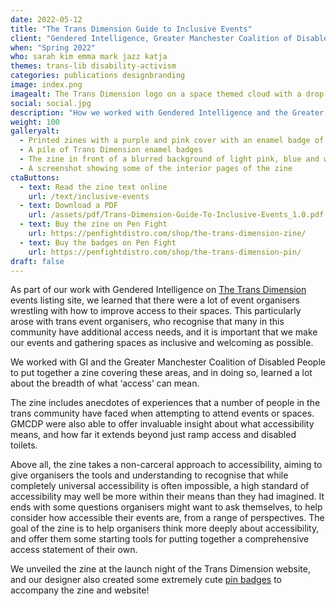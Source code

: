 ```yaml
---
date: 2022-05-12
title: "The Trans Dimension Guide to Inclusive Events"
client: "Gendered Intelligence, Greater Manchester Coalition of Disabled People"
when: "Spring 2022"
who: sarah kim emma mark jazz katja 
themes: trans-lib disability-activism
categories: publications designbranding
image: index.png
imagealt: The Trans Dimension logo on a space themed cloud with a drop shadow
social: social.jpg
description: "How we worked with Gendered Intelligence and the Greater Manchester Coalition of Disabled people to put together a zine about event accessibility from an intersectional perspective."
weight: 100
galleryalt:
  - Printed zines with a purple and pink cover with an enamel badge of The Trans Dimension logo in a plastic wrap
  - A pile of Trans Dimension enamel badges 
  - The zine in front of a blurred background of light pink, blue and white balloons
  - A screenshot showing some of the interior pages of the zine 
ctaButtons:
  - text: Read the zine text online
    url: /text/inclusive-events
  - text: Download a PDF
    url: /assets/pdf/Trans-Dimension-Guide-To-Inclusive-Events_1.0.pdf
  - text: Buy the zine on Pen Fight
    url: https://penfightdistro.com/shop/the-trans-dimension-zine/
  - text: Buy the badges on Pen Fight
    url: https://penfightdistro.com/shop/the-trans-dimension-pin/
draft: false
---
```


As part of our work with Gendered Intelligence on [The Trans Dimension](https://transdimension.uk/) events listing site, we learned that there were a lot of event organisers wrestling with how to improve access to their spaces. This particularly arose with trans event organisers, who recognise that many in this community have additional access needs, and it is important that we make our events and gathering spaces as inclusive and welcoming as possible. 

We worked with GI and the Greater Manchester Coalition of Disabled People to put together a zine covering these areas, and in doing so, learned a lot about the breadth of what ‘access’ can mean. 

The zine includes anecdotes of experiences that a number of people in the trans community have faced when attempting to attend events or spaces. GMCDP were also able to offer invaluable insight about what accessibility means, and how far it extends beyond just ramp access and disabled toilets.

Above all, the zine takes a non-carceral approach to accessibility, aiming to give organisers the tools and understanding to recognise that while completely universal accessibility is often impossible, a high standard of accessibility may well be more within their means than they had imagined. It ends with some questions organisers might want to ask themselves, to help consider how accessible their events are, from a range of perspectives. The goal of the zine is to help organisers think more deeply about accessibility, and offer them some starting tools for putting together a comprehensive access statement of their own. 

We unveiled the zine at the launch night of the Trans Dimension website, and our designer also created some extremely cute [pin badges](https://penfightdistro.com/shop/the-trans-dimension-pin/) to accompany the zine and website!